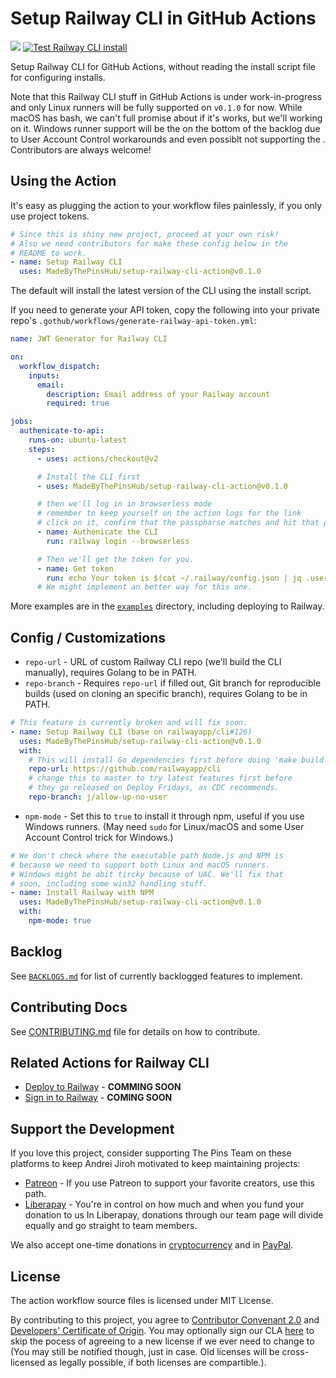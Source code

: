 # Setup Railway CLI in GitHub Actions

[![](https://img.shields.io/liberapay/receives/ThePinsTeam.svg?logo=liberapay)](https://liberapay.com/thepinsteam/donate)
[![Test Railway CLI install](https://github.com/AndreiJirohHaliliDev2006/solid-carnival/actions/workflows/railway-cli-test.yml/badge.svg)](https://github.com/AndreiJirohHaliliDev2006/solid-carnival/actions/workflows/railway-cli-test.yml)

Setup Railway CLI for GitHub Actions, without reading the install script file for
configuring installs.

Note that this Railway CLI stuff in GitHub Actions is under work-in-progress and only
Linux runners will be fully supported  on `v0.1.0` for now. While macOS has bash, we can't
full promise about if it's works, but we'll working on it. Windows runner support will
be the on the bottom of the backlog due to User Account Control workarounds and even possiblt
not supporting the . Contributors are always welcome!

## Using the Action

It's easy as plugging the action to your workflow files painlessly, if you only use
project tokens.

```yml
# Since this is shiny new project, proceed at your own risk!
# Also we need contributors for make these config below in the
# README to work.
- name: Setup Railway CLI
  uses: MadeByThePinsHub/setup-railway-cli-action@v0.1.0
```

The default will install the latest version of the CLI using the install script.

If you need to generate your API token, copy the following into your private repo's
`.gothub/workflows/generate-railway-api-token.yml`:

```yml
name: JWT Generator for Railway CLI

on:
  workflow_dispatch:
    inputs:
      email:
        description: Email address of your Railway account
        required: true

jobs:
  authenicate-to-api:
    runs-on: ubuntu-latest
    steps:
      - uses: actions/checkout@v2

      # Install the CLI first
      - uses: MadeByThePinsHub/setup-railway-cli-action@v0.1.0

      # then we'll log in in browserless mode
      # remember to keep yourself on the action logs for the link
      # click on it, confirm that the passpharse matches and hit that purple button
      - name: Authenicate the CLI
        run: railway login --browserless

      # Then we'll get the token for you.
      - name: Get token
        run: echo Your token is $(cat ~/.railway/config.json | jq .user.token), keep this secret.
      # We might implement an better way for this one.
```

More examples are in the [`examples`](/examples) directory, including deploying to Railway.

## Config / Customizations

* `repo-url` - URL of custom Railway CLI repo (we'll build the CLI manually), requires Golang to be in PATH.
* `repo-branch` - Requires `repo-url` if filled out, Git branch for reproducible builds (used on cloning an specific branch), requires Golang to be in PATH.

```yml
# This feature is currently broken and will fix soon.
- name: Setup Railway CLI (base on railwayapp/cli#126)
  uses: MadeByThePinsHub/setup-railway-cli-action@v0.1.0
  with:
    # This will install Go dependencies first before doing 'make build'
    repo-url: https://github.com/railwayapp/cli
    # change this to master to try latest features first before
    # they go released on Deploy Fridays, as CDC recommends.
    repo-branch: j/allow-up-no-user
```

* `npm-mode` - Set this to `true` to install it through npm, useful
if you use Windows runners. (May need `sudo` for Linux/macOS and some
User Account Control trick for Windows.)

```yml
# We don't check where the executable path Node.js and NPM is
# because we need to support both Linux and macOS runners.
# Windows might be abit tircky because of UAC. We'll fix that
# soon, including some win32 handling stuff.
- name: Install Railway with NPM
  uses: MadeByThePinsHub/setup-railway-cli-action@v0.1.0
  with:
    npm-mode: true
```

## Backlog

See [`BACKLOGS.md`](BACKLOGS.md) for list of currently backlogged features
to implement.

## Contributing Docs

See [CONTRIBUTING.md](/COTRIBUTING.md) file for details on how to contribute.

## Related Actions for Railway CLI

* [Deploy to Railway](https://github.com/MadeByThePinsHub/railway-up-action) - **COMMING SOON**
* [Sign in to Railway](https://github.com/MadeByThePinsHub/railway-login-action) - **COMING SOON**

## Support the Development

If you love this project, consider supporting The Pins Team on these platforms to keep Andrei Jiroh motivated to keep maintaining projects:

* [Patreon](https://patreon.com/thepinsteam) - If you use Patreon to support your favorite creators, use this path.
* [Liberapay](https://liberapay.com/thepinsteam) - You're in control on how much and when you fund your donation to us
In Liberapay, donations through our team page will divide equally and go straight to team members.

We also accept one-time donations in [cryptocurrency](https://donate.madebythepins.tk/crypto)
and in [PayPal](https://donate.madebythepins.tk/paypal).

## License

The action workflow source files is licensed under MIT License.

By contributing to this project, you agree to [Contributor Convenant 2.0](/CODE_OF_CONDUCT.md)
and [Developers' Certificate of Origin](https://developerscertificate.org).
You may optionally sign our CLA [here](https://github.com/MadeByThePinsHub/contributor-agreement)
to skip the pocess of agreeing to a new license if we ever need to change to
(You may still be notified though, just in case. Old licenses will be cross-licensed
as legally possible, if both licenses are compartible.).

